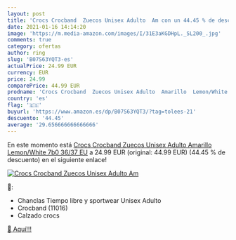 ```yaml
---
layout: post
title: 'Crocs Crocband  Zuecos Unisex Adulto  Am con un 44.45 % de descuento'
date: 2021-01-16 14:14:20
image: 'https://m.media-amazon.com/images/I/31E3aKGDHpL._SL200_.jpg'
comments: true
category: ofertas
author: ring
slug: 'B07S63YQT3-es'
actualPrice: 24.99 EUR
currency: EUR
price: 24.99
comparePrice: 44.99 EUR
prodname: 'Crocs Crocband  Zuecos Unisex Adulto  Amarillo  Lemon/White 7b0   36/37 EU'
country: 'es'
flag: '🇪🇸'
buyurl: 'https://www.amazon.es/dp/B07S63YQT3/?tag=tolees-21'
descuento: '44.45'
average: '29.656666666666666'
---
```


En este momento está [Crocs Crocband  Zuecos Unisex Adulto  Amarillo  Lemon/White 7b0   36/37 EU](https://www.amazon.es/dp/B07S63YQT3/?tag=tolees-21) a 24.99 EUR (original: 44.99 EUR) (44.45 %  de descuento) en el siguiente enlace!

[![Crocs Crocband  Zuecos Unisex Adulto  Am](https://m.media-amazon.com/images/I/31E3aKGDHpL._SL200_.jpg)](https://www.amazon.es/dp/B07S63YQT3/?tag=tolees-21)

🔎:

- Chanclas Tiempo libre y sportwear Unisex Adulto
- Crocband (11016)
- Calzado crocs

[🛒 Aquí!!!](https://www.amazon.es/dp/B07S63YQT3/?tag=tolees-21)
